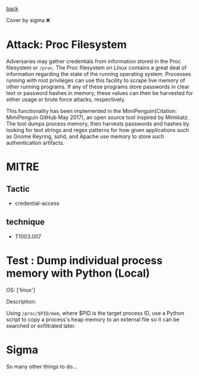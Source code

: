 [back](../index.md)

Cover by sigma :x: 

# Attack: Proc Filesystem

 Adversaries may gather credentials from information stored in the Proc filesystem or <code>/proc</code>. The Proc filesystem on Linux contains a great deal of information regarding the state of the running operating system. Processes running with root privileges can use this facility to scrape live memory of other running programs. If any of these programs store passwords in clear text or password hashes in memory, these values can then be harvested for either usage or brute force attacks, respectively.

This functionality has been implemented in the MimiPenguin(Citation: MimiPenguin GitHub May 2017), an open source tool inspired by Mimikatz. The tool dumps process memory, then harvests passwords and hashes by looking for text strings and regex patterns for how given applications such as Gnome Keyring, sshd, and Apache use memory to store such authentication artifacts.

# MITRE
## Tactic
  - credential-access

## technique
  - T1003.007

# Test : Dump individual process memory with Python (Local)

OS: ['linux']

Description:

 Using `/proc/$PID/mem`, where $PID is the target process ID, use a Python script to
copy a process's heap memory to an external file so it can be searched or exfiltrated later.


# Sigma

 So many other things to do...